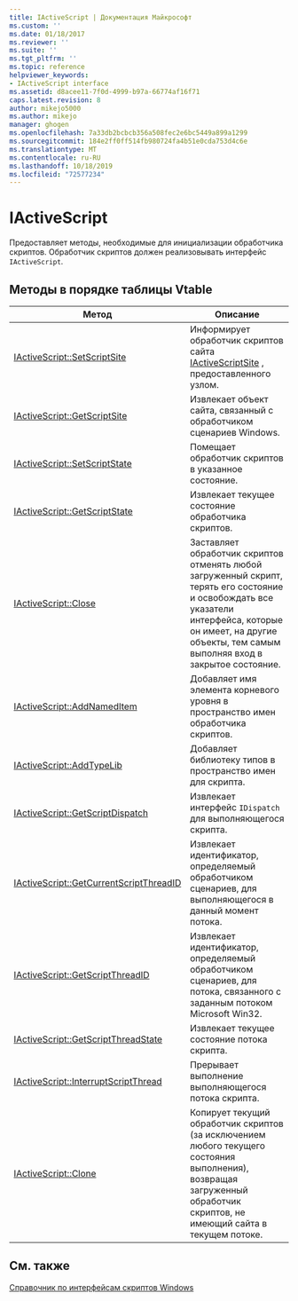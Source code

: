 ```yaml
---
title: IActiveScript | Документация Майкрософт
ms.custom: ''
ms.date: 01/18/2017
ms.reviewer: ''
ms.suite: ''
ms.tgt_pltfrm: ''
ms.topic: reference
helpviewer_keywords:
- IActiveScript interface
ms.assetid: d8acee11-7f0d-4999-b97a-66774af16f71
caps.latest.revision: 8
author: mikejo5000
ms.author: mikejo
manager: ghogen
ms.openlocfilehash: 7a33db2bcbcb356a508fec2e6bc5449a899a1299
ms.sourcegitcommit: 184e2ff0ff514fb980724fa4b51e0cda753d4c6e
ms.translationtype: MT
ms.contentlocale: ru-RU
ms.lasthandoff: 10/18/2019
ms.locfileid: "72577234"
---
```

# <a name="iactivescript"></a>IActiveScript
Предоставляет методы, необходимые для инициализации обработчика скриптов. Обработчик скриптов должен реализовывать интерфейс `IActiveScript`.  
  
## <a name="methods-in-vtable-order"></a>Методы в порядке таблицы Vtable  
  
|Метод|Описание|  
|------------|-----------------|  
|[IActiveScript::SetScriptSite](../../winscript/reference/iactivescript-setscriptsite.md)|Информирует обработчик скриптов сайта [IActiveScriptSite](../../winscript/reference/iactivescriptsite.md) , предоставленного узлом.|  
|[IActiveScript::GetScriptSite](../../winscript/reference/iactivescript-getscriptsite.md)|Извлекает объект сайта, связанный с обработчиком сценариев Windows.|  
|[IActiveScript::SetScriptState](../../winscript/reference/iactivescript-setscriptstate.md)|Помещает обработчик скриптов в указанное состояние.|  
|[IActiveScript::GetScriptState](../../winscript/reference/iactivescript-getscriptstate.md)|Извлекает текущее состояние обработчика скриптов.|  
|[IActiveScript::Close](../../winscript/reference/iactivescript-close.md)|Заставляет обработчик скриптов отменять любой загруженный скрипт, терять его состояние и освобождать все указатели интерфейса, которые он имеет, на другие объекты, тем самым выполняя вход в закрытое состояние.|  
|[IActiveScript::AddNamedItem](../../winscript/reference/iactivescript-addnameditem.md)|Добавляет имя элемента корневого уровня в пространство имен обработчика скриптов.|  
|[IActiveScript::AddTypeLib](../../winscript/reference/iactivescript-addtypelib.md)|Добавляет библиотеку типов в пространство имен для скрипта.|  
|[IActiveScript::GetScriptDispatch](../../winscript/reference/iactivescript-getscriptdispatch.md)|Извлекает интерфейс `IDispatch` для выполняющегося скрипта.|  
|[IActiveScript::GetCurrentScriptThreadID](../../winscript/reference/iactivescript-getcurrentscriptthreadid.md)|Извлекает идентификатор, определяемый обработчиком сценариев, для выполняющегося в данный момент потока.|  
|[IActiveScript::GetScriptThreadID](../../winscript/reference/iactivescript-getscriptthreadid.md)|Извлекает идентификатор, определяемый обработчиком сценариев, для потока, связанного с заданным потоком Microsoft Win32.|  
|[IActiveScript::GetScriptThreadState](../../winscript/reference/iactivescript-getscriptthreadstate.md)|Извлекает текущее состояние потока скрипта.|  
|[IActiveScript::InterruptScriptThread](../../winscript/reference/iactivescript-interruptscriptthread.md)|Прерывает выполнение выполняющегося потока скрипта.|  
|[IActiveScript::Clone](../../winscript/reference/iactivescript-clone.md)|Копирует текущий обработчик скриптов (за исключением любого текущего состояния выполнения), возвращая загруженный обработчик скриптов, не имеющий сайта в текущем потоке.|  
  
## <a name="see-also"></a>См. также  
 [Справочник по интерфейсам скриптов Windows](../../winscript/reference/windows-script-interfaces-reference.md)